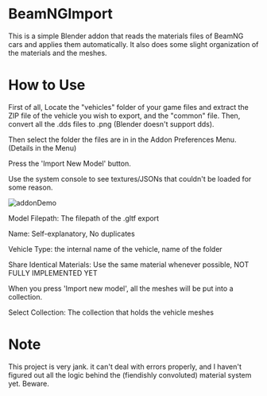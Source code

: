 
# BeamNGImport
This is a simple Blender addon that reads the materials files of BeamNG cars and applies them automatically. It also does some slight organization of the materials and the meshes.
# How to Use
First of all, Locate the "vehicles" folder of your game files and extract the ZIP file of the vehicle you wish to export, and the "common" file.
Then, convert all the .dds files to .png (Blender doesn't support dds).

Then select the folder the files are in in the Addon Preferences Menu. (Details in the Menu)

Press the 'Import New Model' button.

Use the system console to see textures/JSONs that couldn't be loaded for some reason.

![addonDemo](https://user-images.githubusercontent.com/117572566/200167853-6d29c51d-87c2-4b20-85cb-e01124698e98.png)

Model Filepath: The filepath of the .gltf export

Name: Self-explanatory, No duplicates

Vehicle Type: the internal name of the vehicle, name of the folder

Share Identical Materials: Use the same material whenever possible, NOT FULLY IMPLEMENTED YET

When you press 'Import new model', all the meshes will be put into a collection.

Select Collection: The collection that holds the vehicle meshes





# Note
This project is very jank. it can't deal with errors properly, and I haven't figured out all the logic behind the (fiendishly convoluted) material system yet. Beware.
